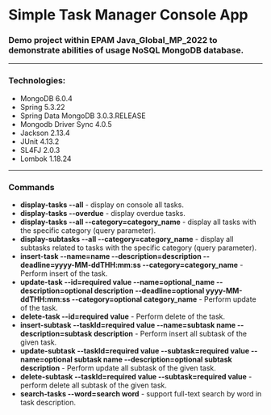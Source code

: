 # Simple Task Manager Console App
### Demo project within EPAM Java_Global_MP_2022 to demonstrate abilities of usage NoSQL MongoDB database.
<hr>

### Technologies:
* MongoDB 6.0.4
* Spring 5.3.22
* Spring Data MongoDB 3.0.3.RELEASE
* Mongodb Driver Sync 4.0.5
* Jackson 2.13.4
* JUnit 4.13.2
* SL4FJ 2.0.3
* Lombok 1.18.24
<hr>

### Commands
* <b>display-tasks --all</b> - display on console all tasks.
* <b>display-tasks --overdue</b> - display overdue tasks.
* <b>display-tasks --all --category=category_name</b> - display all tasks with the specific category (query parameter).
* <b>display-subtasks --all --category=category_name</b> - display all subtasks related to tasks with the specific category (query parameter).
* <b>insert-task --name=name --description=description --deadline=yyyy-MM-ddTHH:mm:ss --category=category_name</b> - Perform insert of the task.
* <b>update-task  --id=required value --name=optional_name --description=optional description --deadline=optional yyyy-MM-ddTHH:mm:ss --category=optional category_name</b> - Perform update of the task.
* <b>delete-task  --id=required value</b> - Perform delete of the task.
* <b>insert-subtask --taskId=required value --name=subtask name --description=subtask description</b> - Perform insert all subtask of the given task.
* <b>update-subtask --taskId=required value --subtask=required value --name=optional subtask name --description=optional subtask description</b> - Perform update all subtask of the given task.
* <b>delete-subtask --taskId=required value --subtask=required value</b> - perform delete all subtask of the given task.
* <b>search-tasks --word=search word</b> - support full-text search by word in task description.